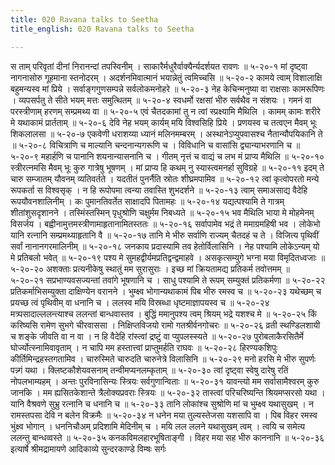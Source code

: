 ```yaml
---
title: 020 Ravana talks to Seetha
title_english: 020 Ravana talks to Seetha

---
```

<div class="audioEmbed"  caption="श्रीराम-हरिसीताराममूर्ति-घनपाठिभ्यां वचनम्" src="https://archive.org/download/Ramayana-recitation-Sriram-harisItArAmamUrti-Ghanapaati-v2/Kanda_5/Kanda_5_SK-020-Ravana_talks_to_Seetha.mp3"></div>
स ताम् परिवृतां दीनां निरानन्दां तपस्विनीम् ।  
साकारैर्मधुरैर्वाक्यैर्न्यदर्शयत रावणः ॥ ५-२०-१  
मां दृष्ट्वा नागनासोरु गूहमाना स्तनोदरम् ।  
अदर्शनमिवात्मानं भयान्नेतुं त्वमिच्चसि ॥ ५-२०-२  
कामये त्वाम् विशालाक्षि बहुमन्यस्व मां प्रिये ।  
सर्वाङ्गगुणसम्पन्ने सर्वलोकमनोहरे ॥ ५-२०-३  
नेह केचिन्मनुष्या वा राक्षसाः कामरूपिणः ।  
व्यपसर्पतु ते सीते भयम् मत्तः समुत्थितम् ॥ ५-२०-४  
स्वधर्मो रक्षसां भीरु सर्वथैव न संशयः ।  
गमनं वा परस्त्रीणाम् हरणम् सम्प्रमथ्य वा ॥ ५-२०-५  
एवं चैतदकामां तु न त्वां स्प्रक्ष्यामि मैथिलि ।  
कामम् कामः शरीरे मे यथाकामं प्रार्तताम् ॥ ५-२०-६  
देवि नेह भयम् कार्यम् मयि विश्वसिहि प्रिये ।  
प्रणयस्व च तत्वएन मैवम् भूः शिकलालसा ॥ ५-२०-७  
एकवेणी धराशय्या ध्यानं मलिनमम्बरम् ।  
अस्थानेऽप्युपवासश्च नैतान्यौपयिकानि ते ॥ ५-२०-८  
विचित्राणि च माल्यानि चन्दनान्यगरूणि च ।  
विविधानि च वासांसि द्व्यान्याभरणानि च ॥ ५-२०-९  
महार्हणि च पानानि शयनान्यासनानि च ।  
गीतम् नृत्तं च वाद्यं च लभ मं प्राप्य मैथिलि ॥ ५-२०-१०  
स्त्रीरत्नमसि मैवम् भूः कुरु गात्रेषु भूषणम् ।  
मां प्राप्य हि कथम् नु स्यास्त्वमनर्हा सुविग्रहे ॥ ५-२०-११  
इदम् ते चारु सम्जातम् यौवनम् व्यतिवर्तते ।  
यदतीतं पुनर्नैति स्रोतः शीघ्रमपामिव ॥ ५-२०-१२  
त्वां कृत्वोपरतो मन्ये रूपकर्ता स विश्वसृक् ।  
न हि रूपोपमा त्वन्या तवास्ति शुभदर्शने ॥ ५-२०-१३  
त्वाम् समाअसाद्य वैदेहि रूपयौवनशालिनीम् ।  
कः पुमानतिवर्तेत साक्षादपि पितामहः ॥ ५-२०-१४  
यद्यत्पश्यामि ते गात्रम् शीतांशुसदृशानने ।  
तस्मिंस्तस्मिन् पृधुश्रोणि चक्षुर्मम निबध्यते ॥ ५-२०-१५  
भव मैथिलि भाया मे मोहमेनम् विसर्जय ।  
बह्वीनामुत्तमस्त्रीणामाहृतानामितस्ततः ॥ ५-२०-१६  
सर्वापामेव भद्रं ते ममाग्रमहिषी भव ।  
लोकेभो यानि रत्नानि सम्प्रमथ्याहृतानि वै ॥ ५-२०-१७  
तानि मे भीरु सर्वाणि राज्यम् चैतदहं च ते ।  
विजित्य पृथिवीं सर्वां नानानगरमालिनीम् ॥ ५-२०-१८  
जनकाय प्रदास्यामि तव हेतोर्विलासिनि ।  
नेह पश्यामि लोकेऽन्यम् यो मे प्रतिबलो भवेत् ॥ ५-२०-१९  
पश्य मे सुमहद्वीर्यमप्रतिद्वन्द्वमाहवे ।  
असकृत्सम्युगे भग्ना मया विमृदितध्वजाः ॥ ५-२०-२०  
अशक्ताः प्रत्यनीकेषु स्थातुं मम सुरासुराः ।  
इच्छ मां क्रियतामद्य प्रतिकर्म तवोत्तमम् ॥ ५-२०-२१  
सप्रभाण्यवसज्यन्तां तवांगे भूषणानि च ।  
साधु पश्यामि ते रूपम् सम्युक्तं प्रतिकर्मणा ॥ ५-२०-२२  
प्रतिकर्माभिसम्युक्ता दाक्षिण्येन वरानने ।  
भुम्क्ष्व भोगान्यथाकामं पिब भीरु रमस्व च ॥ ५-२०-२३  
यथेच्छम् च प्रयच्छ त्वं पृथिवीम् वा धनानि च ।  
ललस्व मयि विस्रब्धा धृष्टमाज्ञापयस्व च ॥ ५-२०-२४  
मत्र्पसादाल्ललन्त्याश्च ललन्तां बान्धवास्तव ।  
बुद्धिं ममानुपश्य त्वम् श्रियम् भद्रे यशश्च मे ॥ ५-२०-२५  
किं करिष्यसि रामेण सुभगे चीरवाससा ।  
निक्षिप्तविजयो रामो गतश्रीर्वनगोचरः ॥ ५-२०-२६  
व्रती स्थण्डिलशायी च शङ्के जीवति वा न वा ।  
न हि वैदेहि रांस्त्वां द्रष्टुं वा प्युपलस्स्यते ॥ ५-२०-२७  
पुरोबलाकैरसितैर्मे घोर्ज्योत्स्नामिवावृताम् ।  
न चापि मम हस्तात्त्वां प्राप्तुमर्हति राघवः ॥ ५-२०-२८  
हिरण्यकशिपुः कीर्तिमिन्द्रहस्तगतामिव ।  
चारुस्मिते चारुदति चारुनेत्रे विलासिनि ॥ ५-२०-२९  
मनो हरसि मे भीरु सुपर्णः पन्न्गं यथा ।  
क्लिष्टकौशेयवसनाम् तन्वीमप्यनलम्कृताम् ॥ ५-२०-३०  
त्वां दृष्ट्वा स्वेषु दारेषु रतिं नोपलभाम्यहम् ।  
अन्तः पुरविनासिन्यः स्त्रियः सर्वगुणान्विताः ॥ ५-२०-३१  
यावन्त्यो मम सर्वासामैश्वरम् कुरु जानकि ।  
मम ह्यसितकेशान्ते त्रैलोक्यप्रवराः स्त्रियः ॥ ५-२०-३२  
तास्त्वां परिचरिष्यन्ति श्रियमप्सरसो यथा ।  
यानि वैश्रवणे सुभ्रु रत्नानि च धनानि च ॥ ५-२०-३३  
तानि लोकांश्च सुश्रोणि मां च भुम्क्ष्व यथासुखम् ।  
न रामस्तपसा देवि न बलेन विक्रमैः ॥ ५-२०-३४  
न धनेन मया तुल्यस्तेजसा यशसापि वा ।  
पिब विहर रमस्व भुंक्ष्व भोगान् ।  
धननिचौअम् प्रदिशामि मेदिनीम् च ।  
मयि लल ललने यथासुखम् त्वम् ।  
त्वयि च समेत्य ललन्तु बान्धव्वस्ते ॥ ५-२०-३५  
कनकविमलहारभूषिताङ्गी ।  
विहर मया सह भीरु काननानि ॥ ५-२०-३६  
इत्यार्षे श्रीमद्रामायणे आदिकाव्ये सुन्दरकाण्डे विम्षः सर्गः